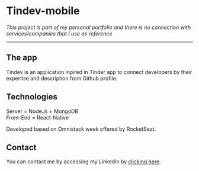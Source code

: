 # Tindev-mobile

*This project is part of my personal portfolio and there is no connection with services/companies that I use as reference*

--------------------------------------------------------------------
## The app ##

Tindev is an application inpired in Tinder app to connect developers by their expertise and description from Github profile.

## Technologies ##

Server = NodeJs + MongoDB</br>
Front-End = React-Native</br>

Developed based on Omnistack week offered by RocketSeat. 

## Contact ##

You can contact me by accessing my Linkedin by [clicking here](https://www.linkedin.com/in/brunopinhal/).
